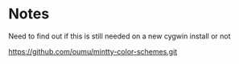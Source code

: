 # Notes

Need to find out if this is still needed on a new cygwin install or not

https://github.com/oumu/mintty-color-schemes.git
